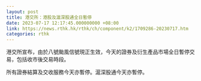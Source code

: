 ```yaml
---
layout: post
title: 港交所：港股及滬深股通全日暫停
date: 2023-07-17 12:17:45.000000000 +08:00
link: https://news.rthk.hk/rthk/ch/component/k2/1709286-20230717.htm
categories: rthk
---
```


港交所宣布，由於八號颱風信號現正生效，今天的證券及衍生產品市場全日暫停交易，包括收市後交易時段。

所有證券結算及交收服務今天亦暫停。滬深股通今天亦暫停。
